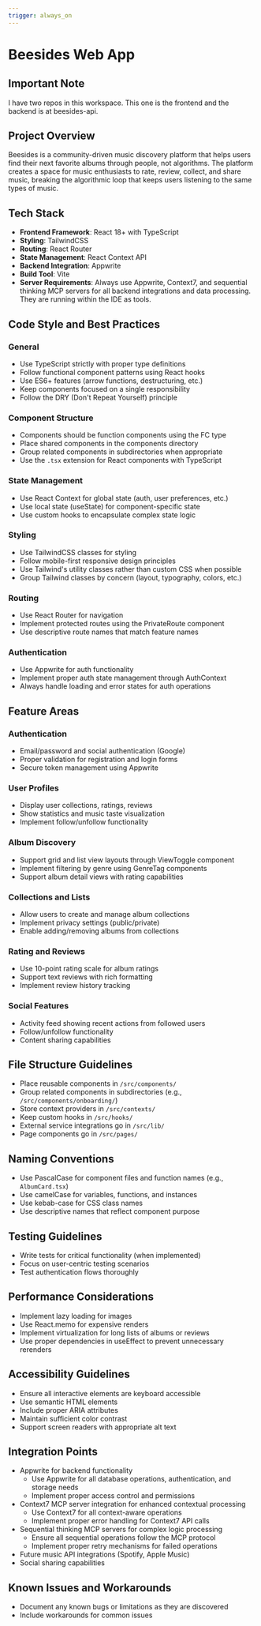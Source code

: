 ```yaml
---
trigger: always_on
---
```


# Beesides Web App

## Important Note

I have two repos in this workspace. This one is the frontend and the backend is at beesides-api.

## Project Overview

Beesides is a community-driven music discovery platform that helps users find their next favorite albums through people, not algorithms. The platform creates a space for music enthusiasts to rate, review, collect, and share music, breaking the algorithmic loop that keeps users listening to the same types of music.

## Tech Stack

- **Frontend Framework**: React 18+ with TypeScript
- **Styling**: TailwindCSS
- **Routing**: React Router
- **State Management**: React Context API
- **Backend Integration**: Appwrite
- **Build Tool**: Vite
- **Server Requirements**: Always use Appwrite, Context7, and sequential thinking MCP servers for all backend integrations and data processing. They are running within the IDE as tools.

## Code Style and Best Practices

### General

- Use TypeScript strictly with proper type definitions
- Follow functional component patterns using React hooks
- Use ES6+ features (arrow functions, destructuring, etc.)
- Keep components focused on a single responsibility
- Follow the DRY (Don't Repeat Yourself) principle

### Component Structure

- Components should be function components using the FC type
- Place shared components in the components directory
- Group related components in subdirectories when appropriate
- Use the `.tsx` extension for React components with TypeScript

### State Management

- Use React Context for global state (auth, user preferences, etc.)
- Use local state (useState) for component-specific state
- Use custom hooks to encapsulate complex state logic

### Styling

- Use TailwindCSS classes for styling
- Follow mobile-first responsive design principles
- Use Tailwind's utility classes rather than custom CSS when possible
- Group Tailwind classes by concern (layout, typography, colors, etc.)

### Routing

- Use React Router for navigation
- Implement protected routes using the PrivateRoute component
- Use descriptive route names that match feature names

### Authentication

- Use Appwrite for auth functionality
- Implement proper auth state management through AuthContext
- Always handle loading and error states for auth operations

## Feature Areas

### Authentication

- Email/password and social authentication (Google)
- Proper validation for registration and login forms
- Secure token management using Appwrite

### User Profiles

- Display user collections, ratings, reviews
- Show statistics and music taste visualization
- Implement follow/unfollow functionality

### Album Discovery

- Support grid and list view layouts through ViewToggle component
- Implement filtering by genre using GenreTag components
- Support album detail views with rating capabilities

### Collections and Lists

- Allow users to create and manage album collections
- Implement privacy settings (public/private)
- Enable adding/removing albums from collections

### Rating and Reviews

- Use 10-point rating scale for album ratings
- Support text reviews with rich formatting
- Implement review history tracking

### Social Features

- Activity feed showing recent actions from followed users
- Follow/unfollow functionality
- Content sharing capabilities

## File Structure Guidelines

- Place reusable components in `/src/components/`
- Group related components in subdirectories (e.g., `/src/components/onboarding/`)
- Store context providers in `/src/contexts/`
- Keep custom hooks in `/src/hooks/`
- External service integrations go in `/src/lib/`
- Page components go in `/src/pages/`

## Naming Conventions

- Use PascalCase for component files and function names (e.g., `AlbumCard.tsx`)
- Use camelCase for variables, functions, and instances
- Use kebab-case for CSS class names
- Use descriptive names that reflect component purpose

## Testing Guidelines

- Write tests for critical functionality (when implemented)
- Focus on user-centric testing scenarios
- Test authentication flows thoroughly

## Performance Considerations

- Implement lazy loading for images
- Use React.memo for expensive renders
- Implement virtualization for long lists of albums or reviews
- Use proper dependencies in useEffect to prevent unnecessary rerenders

## Accessibility Guidelines

- Ensure all interactive elements are keyboard accessible
- Use semantic HTML elements
- Include proper ARIA attributes
- Maintain sufficient color contrast
- Support screen readers with appropriate alt text

## Integration Points

- Appwrite for backend functionality
  - Use Appwrite for all database operations, authentication, and storage needs
  - Implement proper access control and permissions
- Context7 MCP server integration for enhanced contextual processing
  - Use Context7 for all context-aware operations
  - Implement proper error handling for Context7 API calls
- Sequential thinking MCP servers for complex logic processing
  - Ensure all sequential operations follow the MCP protocol
  - Implement proper retry mechanisms for failed operations
- Future music API integrations (Spotify, Apple Music)
- Social sharing capabilities

## Known Issues and Workarounds

- Document any known bugs or limitations as they are discovered
- Include workarounds for common issues
